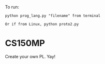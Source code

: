 To run:

	python prog_lang.py "filename" from terminal

	Or if from Linux, python proto2.py

# CS150MP

Create your own PL. Yay!